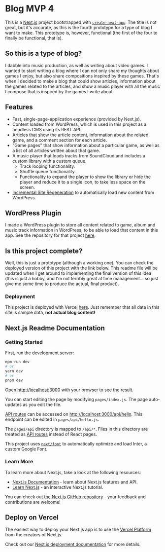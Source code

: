 # Blog MVP 4

This is a [Next.js](https://nextjs.org/) project bootstrapped with [`create-next-app`](https://github.com/vercel/next.js/tree/canary/packages/create-next-app). The title is not great, but it's accurate, as this is the fourth prototype for a type of blog I want to make. This prototype is, however, functional (the first of the four to finally be functional, that is).

## So this is a type of blog?

I dabble into music production, as well as writing about video games. I wanted to start writing a blog where I can not only share my thoughts about games I enjoy, but also share compositions inspired by these games. That's when I decided to make a blog that could show articles, information about the games related to the articles, and show a music player with all the music I compose that is inspired by the games I write about.

## Features
- Fast, single-page-application experience (provided by Next.js).
- Content loaded from WordPress, which is used in this project as a headless CMS using its REST API.
- Articles that show the article content, information about the related game, and a comment section for each article.
- "Game pages" that show information about a particular game, as well as a list of all articles written about that game.
- A music player that loads tracks from SoundCloud and includes a custom library with a custom queue.
  - Track looping functionality.
  - Shuffle queue functionality.
  - Functionality to expand the player to show the library or hide the player and reduce it to a single icon, to take less space on the screen.
- [Incremental Site Regeneration](https://nextjs.org/docs/pages/building-your-application/data-fetching/incremental-static-regeneration) to automatically load new content from WordPress.

## WordPress Plugin

I made a WordPress plugin to store all content related to game, album and music track information in WordPress, to be able to load that content in this app. See the repository for that project [here](https://github.com/david4jsus/Blog-MVP-4-Wordpress-Plugin/).

## Is this project complete?

Well, this is just a prototype (although a working one). You can check the deployed version of this project with the link below. This readme file will be updated when I get around to implementing the final version of this idea (this is just a hobby, and I'm not terribly great at time management... so just give me some time to produce the actual, final product).

### Deployment

This project is deployed with Vercel [here](https://blog-mvp-4.vercel.app/). Just remember that all data in this site is sample data, **not actual blog content!**

## Next.js Readme Documentation

### Getting Started

First, run the development server:

```bash
npm run dev
# or
yarn dev
# or
pnpm dev
```

Open [http://localhost:3000](http://localhost:3000) with your browser to see the result.

You can start editing the page by modifying `pages/index.js`. The page auto-updates as you edit the file.

[API routes](https://nextjs.org/docs/api-routes/introduction) can be accessed on [http://localhost:3000/api/hello](http://localhost:3000/api/hello). This endpoint can be edited in `pages/api/hello.js`.

The `pages/api` directory is mapped to `/api/*`. Files in this directory are treated as [API routes](https://nextjs.org/docs/api-routes/introduction) instead of React pages.

This project uses [`next/font`](https://nextjs.org/docs/basic-features/font-optimization) to automatically optimize and load Inter, a custom Google Font.

### Learn More

To learn more about Next.js, take a look at the following resources:

- [Next.js Documentation](https://nextjs.org/docs) - learn about Next.js features and API.
- [Learn Next.js](https://nextjs.org/learn) - an interactive Next.js tutorial.

You can check out [the Next.js GitHub repository](https://github.com/vercel/next.js/) - your feedback and contributions are welcome!

## Deploy on Vercel

The easiest way to deploy your Next.js app is to use the [Vercel Platform](https://vercel.com/new?utm_medium=default-template&filter=next.js&utm_source=create-next-app&utm_campaign=create-next-app-readme) from the creators of Next.js.

Check out our [Next.js deployment documentation](https://nextjs.org/docs/deployment) for more details.

